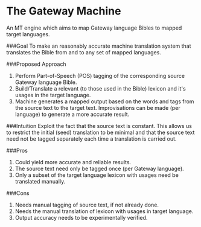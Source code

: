 # The Gateway Machine
An MT engine which aims to map Gateway language Bibles to mapped target languages.

###Goal
To make an reasonably accurate machine translation system that translates the Bible from and to any set of mapped languages.

###Proposed Approach
1) Perform Part-of-Speech (POS) tagging of the corresponding source Gateway language Bible.  
2) Build/Translate a relevant (to those used in the Bible) lexicon and it's usages in the target language.  
3) Machine generates a mapped output based on the words and tags from the source text to the target text. Improvisations can be made (per language) to generate a more accurate result.  

###Intuition
Exploit the fact that the source text is constant. This allows us to restrict the initial (seed) translation to be minimal and that the source text need not be tagged separately each time a translation is carried out.

###Pros
1) Could yield more accurate and reliable results.  
2) The source text need only be tagged once (per Gateway language).  
3) Only a subset of the target language lexicon with usages need be translated manually.  

###Cons
1) Needs manual tagging of source text, if not already done.  
2) Needs the manual translation of lexicon with usages in target language.  
3) Output accuracy needs to be experimentally verified.  
